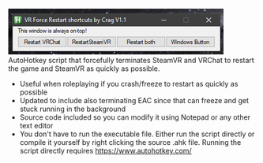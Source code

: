 ![screenshot](screenshot.png)
AutoHotkey script that forcefully terminates SteamVR and VRChat to restart the game and SteamVR as quickly as possible. 
- Useful when roleplaying if you crash/freeze to restart as quickly as possible
- Updated to include also terminating EAC since that can freeze and get stuck running in the background
- Source code included so you can modify it using Notepad or any other text editor 
- You don't have to run the executable file. Either run the script directly or compile it yourself by right clicking the source .ahk file. 
Running the script directly requires https://www.autohotkey.com/ 
